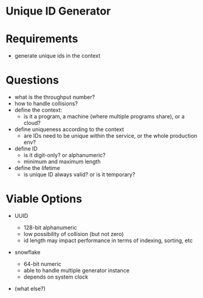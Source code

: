 # Unique ID Generator

# Requirements

- generate unique ids in the context

# Questions

- what is the throughput number?
- how to handle collisions?
- define the context: 
  - is it a program, a machine (where multiple programs share), or a cloud?
- define uniqueness according to the context
  - are IDs need to be unique within the service, or the whole production env?
- define ID
  - is it digit-only? or alphanumeric?
  - minimum and maximum length
- define the lifetime
  - is unique ID always valid? or is it temporary?

# Viable Options
- UUID
  - 128-bit alphanumeric
  - low possibility of collision (but not zero)
  - id length may impact performance in terms of indexing, sorting, etc

- snowflake
  - 64-bit numeric
  - able to handle multiple generator instance
  - depends on system clock

- (what else?)